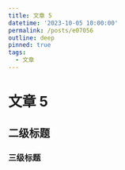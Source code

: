 ```yaml
---
title: 文章 5
datetime: '2023-10-05 10:00:00'
permalink: /posts/e07056
outline: deep
pinned: true
tags:
  - 文章
---
```


# 文章 5

## 二级标题

### 三级标题
